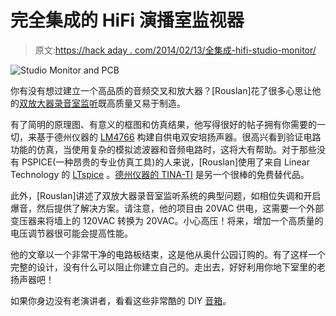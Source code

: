 # 完全集成的 HiFi 演播室监视器

> 原文:[https://hack aday . com/2014/02/13/全集成-hifi-studio-monitor/](https://hackaday.com/2014/02/13/fully-integrated-hifi-studio-monitor/)

![Studio Monitor and PCB](../Images/fee52094db9e75814cf932147b94fae4.png)

你有没有想过建立一个高品质的音频交叉和放大器？[Rouslan]花了很多心思让他的[双放大器录音室监听](http://rdimitrov.info/blog/show.php?entry=Minimalistic%20HIFI%20Bi-Amplified%20Speaker%20System)既高质量又易于制造。

有了简明的原理图、有意义的框图和仿真结果，他写得很好的帖子拥有你需要的一切，来基于德州仪器的 [LM4766](http://www.ti.com/product/lm4766) 构建自供电双安培扬声器。很高兴看到验证电路功能的仿真，当使用复杂的模拟滤波器和音频电路时，这将大有帮助。对于那些没有 PSPICE(一种昂贵的专业仿真工具)的人来说，[Rouslan]使用了来自 Linear Technology 的 [LTspice](http://www.linear.com/designtools/software/#LTspice) 。[德州仪器的 TINA-TI](http://www.ti.com/tool/tina-ti) 是另一个很棒的免费替代品。

此外，[Rouslan]讲述了双放大器录音室监听系统的典型问题，如相位失调和开启爆音，然后提供了解决方案。请注意，他的项目由 20VAC 供电，这需要一个外部变压器来将墙上的 120VAC 转换为 20VAC。小心高压！将来，增加一个高质量的电压调节器很可能会提高性能。

他的文章以一个非常干净的电路板结束，这是他从奥什公园订购的。有了这样一个完整的设计，没有什么可以阻止你建立自己的。走出去，好好利用你地下室里的老扬声器吧！

如果你身边没有老演讲者，看看这些非常酷的 DIY [音箱](http://hackaday.com/2011/03/04/audio-two-fer-sneaker-speakers-and-diy-mid-fi-woofers/)。